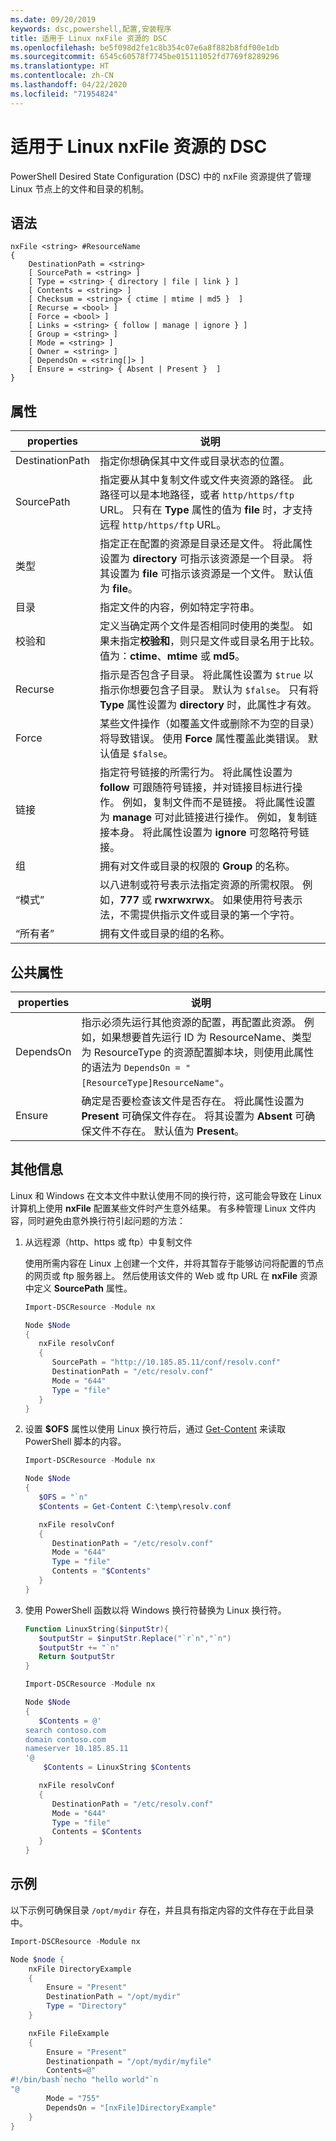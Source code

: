 ```yaml
---
ms.date: 09/20/2019
keywords: dsc,powershell,配置,安装程序
title: 适用于 Linux nxFile 资源的 DSC
ms.openlocfilehash: be5f098d2fe1c8b354c07e6a8f882b8fdf00e1db
ms.sourcegitcommit: 6545c60578f7745be015111052fd7769f8289296
ms.translationtype: HT
ms.contentlocale: zh-CN
ms.lasthandoff: 04/22/2020
ms.locfileid: "71954824"
---
```

# <a name="dsc-for-linux-nxfile-resource"></a>适用于 Linux nxFile 资源的 DSC

PowerShell Desired State Configuration (DSC) 中的 nxFile  资源提供了管理 Linux 节点上的文件和目录的机制。

## <a name="syntax"></a>语法

```Syntax
nxFile <string> #ResourceName
{
    DestinationPath = <string>
    [ SourcePath = <string> ]
    [ Type = <string> { directory | file | link } ]
    [ Contents = <string> ]
    [ Checksum = <string> { ctime | mtime | md5 }  ]
    [ Recurse = <bool> ]
    [ Force = <bool> ]
    [ Links = <string> { follow | manage | ignore } ]
    [ Group = <string> ]
    [ Mode = <string> ]
    [ Owner = <string> ]
    [ DependsOn = <string[]> ]
    [ Ensure = <string> { Absent | Present }  ]
}
```

## <a name="properties"></a>属性

|properties |说明 |
|---|---|
|DestinationPath |指定你想确保其中文件或目录状态的位置。 |
|SourcePath |指定要从其中复制文件或文件夹资源的路径。 此路径可以是本地路径，或者 `http/https/ftp` URL。 只有在 **Type** 属性的值为 **file** 时，才支持远程 `http/https/ftp` URL。 |
|类型 |指定正在配置的资源是目录还是文件。 将此属性设置为 **directory** 可指示该资源是一个目录。 将其设置为 **file** 可指示该资源是一个文件。 默认值为 **file**。 |
|目录 |指定文件的内容，例如特定字符串。 |
|校验和 |定义当确定两个文件是否相同时使用的类型。 如果未指定**校验和**，则只是文件或目录名用于比较。 值为：**ctime**、**mtime** 或 **md5**。 |
|Recurse |指示是否包含子目录。 将此属性设置为 `$true` 以指示你想要包含子目录。 默认为 `$false`。 只有将 **Type** 属性设置为 **directory** 时，此属性才有效。 |
|Force |某些文件操作（如覆盖文件或删除不为空的目录）将导致错误。 使用 **Force** 属性覆盖此类错误。 默认值是 `$false`。 |
|链接 |指定符号链接的所需行为。 将此属性设置为 **follow** 可跟随符号链接，并对链接目标进行操作。 例如，复制文件而不是链接。 将此属性设置为 **manage** 可对此链接进行操作。 例如，复制链接本身。 将此属性设置为 **ignore** 可忽略符号链接。 |
|组 |拥有对文件或目录的权限的 **Group** 的名称。 |
|“模式” |以八进制或符号表示法指定资源的所需权限。 例如，**777** 或 **rwxrwxrwx**。 如果使用符号表示法，不需提供指示文件或目录的第一个字符。 |
|“所有者” |拥有文件或目录的组的名称。 |

## <a name="common-properties"></a>公共属性

|properties |说明 |
|---|---|
|DependsOn |指示必须先运行其他资源的配置，再配置此资源。 例如，如果想要首先运行 ID 为 ResourceName、类型为 ResourceType 的资源配置脚本块，则使用此属性的语法为 `DependsOn = "[ResourceType]ResourceName"`。 |
|Ensure |确定是否要检查该文件是否存在。 将此属性设置为 **Present** 可确保文件存在。 将其设置为 **Absent** 可确保文件不存在。 默认值为 **Present**。 |

## <a name="additional-information"></a>其他信息

Linux 和 Windows 在文本文件中默认使用不同的换行符，这可能会导致在 Linux 计算机上使用 **nxFile** 配置某些文件时产生意外结果。 有多种管理 Linux 文件内容，同时避免由意外换行符引起问题的方法：

1. 从远程源（http、https 或 ftp）中复制文件

   使用所需内容在 Linux 上创建一个文件，并将其暂存于能够访问将配置的节点的网页或 ftp 服务器上。 然后使用该文件的 Web 或 ftp URL 在 **nxFile** 资源中定义 **SourcePath** 属性。

   ```powershell
   Import-DSCResource -Module nx

   Node $Node
   {
      nxFile resolvConf
      {
         SourcePath = "http://10.185.85.11/conf/resolv.conf"
         DestinationPath = "/etc/resolv.conf"
         Mode = "644"
         Type = "file"
      }
   }
   ```

1. 设置 **$OFS** 属性以使用 Linux 换行符后，通过 [Get-Content](https://technet.microsoft.com/library/hh849787.aspx) 来读取 PowerShell 脚本的内容。

   ```powershell
   Import-DSCResource -Module nx

   Node $Node
   {
      $OFS = "`n"
      $Contents = Get-Content C:\temp\resolv.conf

      nxFile resolvConf
      {
         DestinationPath = "/etc/resolv.conf"
         Mode = "644"
         Type = "file"
         Contents = "$Contents"
      }
   }
   ```

1. 使用 PowerShell 函数以将 Windows 换行符替换为 Linux 换行符。

   ```powershell
   Function LinuxString($inputStr){
      $outputStr = $inputStr.Replace("`r`n","`n")
      $outputStr += "`n"
      Return $outputStr
   }

   Import-DSCResource -Module nx

   Node $Node
   {
      $Contents = @'
   search contoso.com
   domain contoso.com
   nameserver 10.185.85.11
   '@
       $Contents = LinuxString $Contents

      nxFile resolvConf
      {
         DestinationPath = "/etc/resolv.conf"
         Mode = "644"
         Type = "file"
         Contents = $Contents
      }
   }
   ```

## <a name="example"></a>示例

以下示例可确保目录 `/opt/mydir` 存在，并且具有指定内容的文件存在于此目录中。

```powershell
Import-DSCResource -Module nx

Node $node {
    nxFile DirectoryExample
    {
        Ensure = "Present"
        DestinationPath = "/opt/mydir"
        Type = "Directory"
    }

    nxFile FileExample
    {
        Ensure = "Present"
        Destinationpath = "/opt/mydir/myfile"
        Contents=@"
#!/bin/bash`necho "hello world"`n
"@
        Mode = "755"
        DependsOn = "[nxFile]DirectoryExample"
    }
}
```